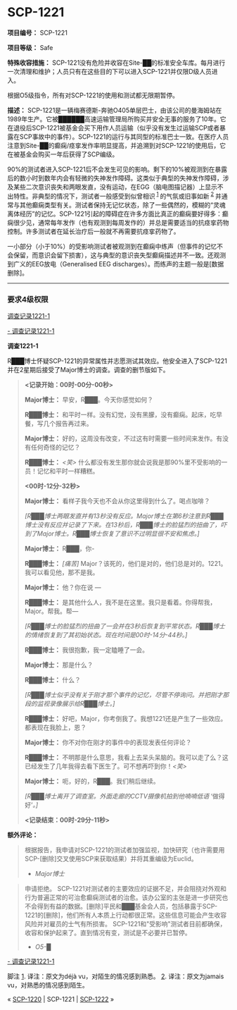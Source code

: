 # SCP-1221
                        


**项目编号：** SCP-1221

**项目等级：** Safe

**特殊收容措施：** SCP-1221没有危险并收容在Site-██的标准安全车库。每月进行一次清理和维护；人员只有在这些目的下可以进入SCP-1221并仅限D级人员进入。

根据O5级指令，所有对SCP-1221的使用和测试都无限期暂停。

**描述：** SCP-1221是一辆梅赛德斯-奔驰O405单层巴士，由该公司的曼海姆站在1989年生产。它被██████高速运输管理局所购买并安全无事的服务了10年。它在退役后SCP-1221被基金会买下用作人员运输（似乎没有发生过运输SCP或者暴露在SCP事故中的事件）。SCP-1221的运行与其同型的标准巴士一致。在医疗人员注意到Site-██的癫痫/痉挛发作率明显提高，并追溯到对SCP-1221的使用后，它在被基金会购买一年后获得了SCP编级。

90%的测试者进入SCP-1221后不会发生可见的影响。剩下的10%被观测到在暴露后的数小时到数年内会有轻微的失神发作障碍。这类似于典型的失神发作障碍，涉及某些二次意识丧失和两眼发直，没有运动，在EGG（脑电图描记器）上显示不出特性。非典型的情况下，测试者一般感受到似曾相识<sup class='footnoteref'>
 <a shape='rect' class='footnoteref' id='footnoteref-1' href='javascript:;' onclick='WIKIDOT.page.utils.scrollToReference(&apos;footnote-1&apos;)'>1</a>
</sup>的气氛或旧事如新<sup class='footnoteref'>
 <a shape='rect' class='footnoteref' id='footnoteref-2' href='javascript:;' onclick='WIKIDOT.page.utils.scrollToReference(&apos;footnote-2&apos;)'>2</a>
</sup>并通常与其他癫痫类型有关。测试者保持无记忆状态，除了一些偶然的，模糊的“灵魂离体经历”的记忆。SCP-1221引起的障碍症在许多方面比真正的癫痫要好得多：癫痫很少见，通常每年发作（也有观测到每周发作的）并总是需要适当的抗痉挛药物控制。许多测试者在延长治疗后一般就不再需要抗痉挛药物了。

一小部分（小于10%）的受影响测试者被观测到在癫痫中练声（但事件的记忆不会保留，而意识会留下损害），这与典型的意识丧失型癫痫描述并不一致。还观测到广义的EEG放电（Generalised EEG discharges）。而练声的主题一般是[数据删除]。


---

### **要求4级权限** 


<a shape='rect' class='collapsible-block-link' href='javascript:;'>&#35843;&#26597;&#35760;&#24405;1221-1</a>

<a shape='rect' class='collapsible-block-link' href='javascript:;'>-&#160;&#35843;&#26597;&#35760;&#24405;1221-1</a>

**调查1221-1** 

R███博士怀疑SCP-1221的异常属性并志愿测试其效应。他安全进入了SCP-1221并在2星期后接受了Major博士的调查。调查的删节版如下。


> **<记录开始：00时-00分-00秒>** 
> 
> **Major博士：** 早安，R███。今天你感觉如何？
> 
> **R███博士：** 和平时一样。没有幻觉，没有黑朦，没有癫痫。起床，吃早餐，写几个报告再过来。
> 
> **Major博士：** 好的，这周没有改变，不过这有时需要一些时间来发作。有没有任何奇怪的记忆？
> 
> **R███博士：** *<笑>* 什么都没有发生那你就会说我是那90%里不受影响的一员！记忆和平时一样糟糕。
> 
> **<00时-12分-32秒>** 
> 
> **Major博士：** 看样子我今天也不会从你这里得到什么了。喝点咖啡？
> 
> *[R███博士两眼发直并有13秒没有反应。Major博士在第6秒注意到R███博士没有反应并记录了下来。在13秒后，R███博士的脸猛烈的扭曲了，吓到了Major博士。R███博士恢复了意识不过明显很不安和焦虑。]* 
> 
> **Major博士：** R███，你-
> 
> **R███博士：** *[痛苦]* Major？该死的，他们是对的，他们总是对的。1221。我可以看见他，那不是我。
> 
> **Major博士：** 他？你在说 —
> 
> **R███博士：** 是其他什么人，我不是在这里。我只是看着。你得帮我，Major。帮我。帮—
> 
> *[R███博士的脸猛烈的扭曲了一会并在3秒后恢复到平常状态。R███博士的情绪恢复到了其初始状态。现在时间是00时-14分-44秒。]* 
> 
> **R███博士：** 我很抱歉，我一定瞌睡了一会。
> 
> **Major博士：** 那是什么？
> 
> **R███博士：** 什么？
> 
> *[R███博士似乎没有关于刚才那个事件的记忆，尽管不停询问。并把刚才那段的监视录像展示给R███博士。]* 
> 
> **R███博士：** 好吧，Major，你考倒我了。我想1221还是产生了一些效应。都表现在我脸上，恩？
> 
> **Major博士：** 你不对你在刚才的事件中的表现发表任何评论？
> 
> **R███博士：** 不明那是什么意思，我看上去呆头呆脑的。我可以走了么？这已经发生了几年我得去看下医生了。可不想再吓到你！*<笑>* 
> 
> **Major博士：** 呃，好的，R███。我们稍后继续。
> 
> *[R███博士离开了调查室。外面走廊的CCTV摄像机拍到他喃喃低语*  ‘做得好’*。]* 
> 
> **<记录结束：00时-29分-11秒>** 
> 

**额外评论：** 


> 根据报告，我申请对SCP-1221的测试者加强监视，加快研究（也许需要用SCP-[删除]交叉使用SCP来获取结果）并将其重编级为Euclid。
> 
> - *Major博士* 
> 


> 申请拒绝。
SCP-1221对测试者的主要效应的证据不足，并会阻挠对外观和行为普遍正常的可治愈癫痫测试者的治愈。该办公室的主张是进一步研究也不会得到有益的数据。[删除]平民和███基金会人员，包括暴露于SCP-1221的[删除]，他们所有人本质上行动都很正常。这些信息可能会产生收容风险并对雇员的士气有所损害。
SCP-1221和"受影响"测试者目前都确保，收容和保护起来了。直到情况有变，测试是不必要并已暂停。
> 
> - *O5-█* 
> 


<a shape='rect' class='collapsible-block-link' href='javascript:;'>-&#160;&#35843;&#26597;&#35760;&#24405;1221-1</a>



脚注
<a shape='rect' href='javascript:;' onclick='WIKIDOT.page.utils.scrollToReference(&apos;footnoteref-1&apos;)'>1</a>. 译注：原文为déjà vu，对陌生的情况感到熟悉。
<a shape='rect' href='javascript:;' onclick='WIKIDOT.page.utils.scrollToReference(&apos;footnoteref-2&apos;)'>2</a>. 译注：原文为jamais vu，对熟悉的情况感到陌生。



« [SCP-1220](/scp-1220) | SCP-1221 | <a shape='rect' class='newpage' href='/scp-1222'>SCP-1222</a> »





                    